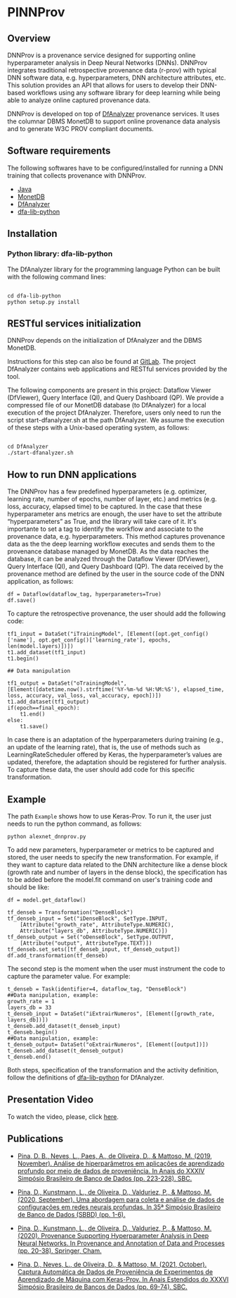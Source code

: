 # PINNProv

## Overview

DNNProv is a provenance service designed for supporting online hyperparameter analysis in Deep Neural Networks (DNNs). DNNProv integrates traditional retrospective provenance data (r-prov) with typical DNN software data, e.g. hyperparameters, DNN architecture attributes, etc. This solution provides an API that allows for users to develop their DNN-based workflows using any software library for deep learning while being able to analyze online captured provenance data.

DNNProv is developed on top of [DfAnalyzer](https://gitlab.com/ssvitor/dataflow_analyzer) provenance services. It uses the columnar DBMS MonetDB to support online provenance data analysis and to generate W3C PROV compliant documents.

## Software requirements

The following softwares have to be configured/installed for running a DNN training that collects provenance with DNNProv.

* [Java](https://java.com/pt-BR/)
* [MonetDB](http://www.monetdb.org/Documentation/UserGuide/Tutorial)
* [DfAnalyzer](https://github.com/dbpina/keras-prov/tree/main/DfAnalyzer)
* [dfa-lib-python](https://github.com/dbpina/keras-prov/tree/main/dfa-lib-python/) 

## Installation

<!---### RESTful services -->


###  Python library: dfa-lib-python

The DfAnalyzer library for the programming language Python can be built with the following command lines:

```

cd dfa-lib-python
python setup.py install

```

## RESTful services initialization

DNNProv depends on the initialization of DfAnalyzer and the DBMS MonetDB.

Instructions for this step can also be found at [GitLab](https://gitlab.com/ssvitor/dataflow_analyzer). The project DfAnalyzer contains web applications and RESTful services provided by the tool. 

The following components are present in this project: Dataflow Viewer (DfViewer), Query Interface (QI), and Query Dashboard (QP). We provide a compressed file of our MonetDB database (to DfAnalyzer) for a local execution of the project DfAnalyzer. Therefore, users only need to run the script start-dfanalyzer.sh at the path DfAnalyzer. We assume the execution of these steps with a Unix-based operating system, as follows:

```

cd DfAnalyzer
./start-dfanalyzer.sh

```

## How to run DNN applications

The DNNProv has a few predefined hyperparameters (e.g. optimizer, learning rate, number of epochs, number of layer, etc.) and metrics (e.g. loss, accuracy, elapsed time) to be captured. In the case that these hyperparameter ans metrics are enough, the user have to set the attribute “hyperparameters” as True, and the library will take care of it. It's importante to set a tag to identify the workflow and associate to the provenance data, e.g. hyperparameters. This method captures provenance data as the the deep learning workflow executes and sends them to the provenance database managed by MonetDB. As the data reaches the database, it can be analyzed through the Dataflow Viewer (DfViewer), Query Interface (QI), and Query Dashboard (QP). The data received by the provenance method are defined by the user in the source code of the DNN application, as follows:

```
df = Dataflow(dataflow_tag, hyperparameters=True)
df.save()
```

To capture the retrospective provenance, the user should add the following code:

```
tf1_input = DataSet("iTrainingModel", [Element([opt.get_config()['name'], opt.get_config()['learning_rate'], epochs, len(model.layers)])])
t1.add_dataset(tf1_input)
t1.begin() 

## Data manipulation

tf1_output = DataSet("oTrainingModel", [Element([datetime.now().strftime('%Y-%m-%d %H:%M:%S'), elapsed_time, loss, accuracy, val_loss, val_accuracy, epoch])])
t1.add_dataset(tf1_output)
if(epoch==final_epoch):
	t1.end()
else:
	t1.save()    
```

In case there is an adaptation of the hyperparameters during training (e.g., an update of the learning rate), that is, the use of methods such as LearningRateScheduler offered by Keras, the hyperparameter’s values are updated, therefore, the adaptation should be registered for further analysis. To capture these data, the user should add code for this specific transformation.

## Example

The path `Example` shows how to use Keras-Prov. To run it, the user just needs to run the python command, as follows: 

```
python alexnet_dnnprov.py
```

To add new parameters, hyperparameter or metrics to be captured and stored, the user needs to specify the new transformation. For example, if they want to capture data related to the DNN architecture like a dense block (growth rate and number of layers in the dense block), the specification has to be added before the model.fit command on user's training code and should be like:

```
df = model.get_dataflow()

tf_denseb = Transformation("DenseBlock")
tf_denseb_input = Set("iDenseBlock", SetType.INPUT, 
    [Attribute("growth_rate", AttributeType.NUMERIC), 
    Attribute("layers_db", AttributeType.NUMERIC)])
tf_denseb_output = Set("oDenseBlock", SetType.OUTPUT, 
    [Attribute("output", AttributeType.TEXT)])
tf_denseb.set_sets([tf_denseb_input, tf_denseb_output])
df.add_transformation(tf_denseb) 
```

The second step is the moment when the user must instrument the code to capture the parameter value. For example:

```
t_denseb = Task(identifier=4, dataflow_tag, "DenseBlock")
##Data manipulation, example:
growth_rate = 1
layers_db = 33
t_denseb_input = DataSet("iExtrairNumeros", [Element([growth_rate, layers_db])])
t_denseb.add_dataset(t_denseb_input)
t_denseb.begin()
##Data manipulation, example:
t_denseb_output= DataSet("oExtrairNumeros", [Element([output])])
t_denseb.add_dataset(t_denseb_output)
t_denseb.end()
```

Both steps, specification of the transformation and the activity definition, follow the definitions of [dfa-lib-python](http://monografias.poli.ufrj.br/monografias/monopoli10026387.pdf) for DfAnalyzer.


## Presentation Video

To watch the video, please, click [here](https://www.youtube.com/watch?v=QOZY2CQfXJ8).

## Publications

* [Pina, D. B., Neves, L., Paes, A., de Oliveira, D., & Mattoso, M. (2019, November). Análise de hiperparâmetros em aplicações de aprendizado profundo por meio de dados de proveniência. In Anais do XXXIV Simpósio Brasileiro de Banco de Dados (pp. 223-228). SBC.](https://sol.sbc.org.br/index.php/sbbd/article/view/8827)

* [Pina, D., Kunstmann, L., de Oliveira, D., Valduriez, P., & Mattoso, M. (2020, September). Uma abordagem para coleta e análise de dados de configurações em redes neurais profundas. In 35ª Simpósio Brasileiro de Banco de Dados (SBBD) (pp. 1-6).](https://hal-lirmm.ccsd.cnrs.fr/lirmm-02969506/)

* [Pina, D., Kunstmann, L., de Oliveira, D., Valduriez, P., & Mattoso, M. (2020). Provenance Supporting Hyperparameter Analysis in Deep Neural Networks. In Provenance and Annotation of Data and Processes (pp. 20-38). Springer, Cham.](https://link.springer.com/chapter/10.1007/978-3-030-80960-7_2)

* [Pina, D., Neves, L., de Oliveira, D., & Mattoso, M. (2021, October). Captura Automática de Dados de Proveniência de Experimentos de Aprendizado de Máquina com Keras-Prov. In Anais Estendidos do XXXVI Simpósio Brasileiro de Bancos de Dados (pp. 69-74). SBC.](https://sol.sbc.org.br/index.php/sbbd_estendido/article/view/18165)
